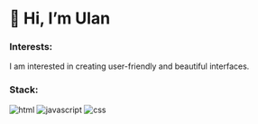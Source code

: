 # 👋 Hi, I’m Ulan </h1>

### Interests:
I am interested in creating user-friendly and beautiful interfaces. 

<h3> Stack: </h3>


  ![html](https://img.shields.io/badge/html%20-%23E34F26.svg?&style=for-the-badge&logo=html5&logoColor=white) 
  ![javascript](https://img.shields.io/badge/javascript%20-%23323330.svg?&style=for-the-badge&logo=javascript&logoColor=%23F7DF1E) 
  ![css](https://img.shields.io/badge/css%20-%231572B6.svg?&style=for-the-badge&logo=css3&logoColor=white)

<div>
  
</div>

<div>
  
</div>

<!-- <div>
  <img src="https://cdn.jsdelivr.net/gh/devicons/devicon/icons/html5/html5-original-wordmark.svg" title="HTML5" alt="HTML" width="35" height="35"/>&nbsp;
  <img src="https://cdn.jsdelivr.net/gh/devicons/devicon/icons/css3/css3-original-wordmark.svg" title="CSS3" alt="CSS" width="35" height="35"/>&nbsp;
  <img src="https://cdn.jsdelivr.net/gh/devicons/devicon/icons/javascript/javascript-plain.svg" title="JavaScript" alt="JavaScript" width="35" height="35"/>&nbsp;
  <img src="https://cdn.jsdelivr.net/gh/devicons/devicon@latest/icons/typescript/typescript-original.svg" title="TypeScript" alt="TypeScript" width="35" height="35"/>
</div>
<div>
  <img src="https://cdn.jsdelivr.net/gh/devicons/devicon/icons/react/react-original-wordmark.svg" title="React" **alt="React" width="35" height="35"/>     
  <img src="https://cdn.jsdelivr.net/gh/devicons/devicon@latest/icons/nextjs/nextjs-original.svg" title="NextJS" **alt="NextJS" width="35" height="35"/>
  <img src="https://cdn.jsdelivr.net/gh/devicons/devicon@latest/icons/jest/jest-plain.svg" title="Jest" **alt="Jest" width="30" height="30"/>
  <img src="https://cdn.jsdelivr.net/gh/devicons/devicon@latest/icons/redux/redux-original.svg" title="Redux" **alt="Redux" width="35" height="35"/>
  <img src="https://cdn.jsdelivr.net/gh/devicons/devicon@latest/icons/tailwindcss/tailwindcss-original.svg" title="Tailwind" **alt="Tailwind" width="35" height="35"/>
</div>
<div>
  <img src="https://cdn.jsdelivr.net/gh/devicons/devicon@latest/icons/git/git-original.svg" title="Git" **alt="Git" width="35" height="35"/>
  <img src="https://cdn.jsdelivr.net/gh/devicons/devicon@latest/icons/docker/docker-plain.svg" title="Docker" **alt="Docker" width="35" height="35"/>
</div> -->

          
